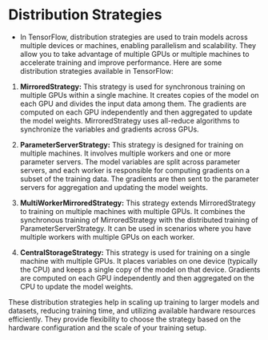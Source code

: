 # Distribution Strategies

- In TensorFlow, distribution strategies are used to train models across multiple devices or machines, enabling parallelism and scalability. They allow you to take advantage of multiple GPUs or multiple machines to accelerate training and improve performance. Here are some distribution strategies available in TensorFlow:

1. **MirroredStrategy:** This strategy is used for synchronous training on multiple GPUs within a single machine. It creates copies of the model on each GPU and divides the input data among them. The gradients are computed on each GPU independently and then aggregated to update the model weights. MirroredStrategy uses all-reduce algorithms to synchronize the variables and gradients across GPUs.

2. **ParameterServerStrategy:** This strategy is designed for training on multiple machines. It involves multiple workers and one or more parameter servers. The model variables are split across parameter servers, and each worker is responsible for computing gradients on a subset of the training data. The gradients are then sent to the parameter servers for aggregation and updating the model weights.

3. **MultiWorkerMirroredStrategy:** This strategy extends MirroredStrategy to training on multiple machines with multiple GPUs. It combines the synchronous training of MirroredStrategy with the distributed training of ParameterServerStrategy. It can be used in scenarios where you have multiple workers with multiple GPUs on each worker.

4. **CentralStorageStrategy:** This strategy is used for training on a single machine with multiple GPUs. It places variables on one device (typically the CPU) and keeps a single copy of the model on that device. Gradients are computed on each GPU independently and then aggregated on the CPU to update the model weights.

These distribution strategies help in scaling up training to larger models and datasets, reducing training time, and utilizing available hardware resources efficiently. They provide flexibility to choose the strategy based on the hardware configuration and the scale of your training setup.






